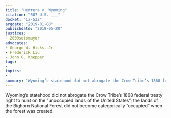 ```yaml
---
title: "Herrera v. Wyoming"
citation: "587 U.S. ___"
docket: "17-532"
argdate: "2019-01-08"
publishdate: "2019-05-20"
justices:
- 2009sotomayor
advocates:
- George W. Hicks, Jr
- Frederick Liu
- John G. Knepper
tags:
- 
topics:
- 
summary: "Wyoming’s statehood did not abrogate the Crow Tribe’s 1868 federal treaty right to hunt on the “unoccupied lands of the United States”; the lands of the Bighorn National Forest did not become categorically “occupied” when the forest was created."
---
```

Wyoming’s statehood did not abrogate the Crow Tribe’s 1868 federal treaty right to hunt on the “unoccupied lands of the United States”; the lands of the Bighorn National Forest did not become categorically “occupied” when the forest was created.